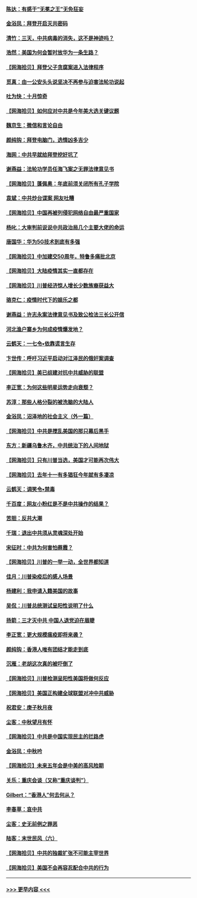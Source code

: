 #### [陈达：有感于“无冕之王”无免狂妄](../pages/nsc993/n12485133.md?t=10190902) 
#### [金浴凤：拜登开启灭共密码](../pages/nsc993/n12485125.md?t=10190902) 
#### [清竹：三天，中共病毒的消失，这不是神迹吗？](../pages/nsc993/n12485027.md?t=10190902) 
#### [浩然：美国为何会暂时放华为一条生路？](../pages/nsc993/n12484997.md?t=10190902) 
#### [【网海拾贝】拜登父子贪腐案进入法律程序](../pages/nsc993/n12484957.md?t=10190902) 
#### [觅真：由一公安头头说坚决不再参与迫害法轮功说起](../pages/nsc993/n12484212.md?t=10190902) 
#### [吐为快：十月惊奇](../pages/nsc993/n12484172.md?t=10190902) 
#### [【网海拾贝】如何应对中共是今年美大选关键议题](../pages/nsc993/n12483755.md?t=10190902) 
#### [魏京生：微信和言论自由](../pages/nsc993/n12483372.md?t=10190902) 
#### [颜纯钩：拜登电脑门，选情凶多吉少](../pages/nsc993/n12482666.md?t=10190902) 
#### [海网：中共早就给拜登挖好坑了](../pages/nsc993/n12482660.md?t=10190902) 
#### [谢燕益：法轮功学员任海飞案之无罪法律意见书](../pages/nsc993/n12482512.md?t=10190902) 
#### [【网海拾贝】蓬佩奥：年底前须关闭所有孔子学院](../pages/nsc993/n12482443.md?t=10190902) 
#### [袁斌：中共炒台谍案 网友吐糟](../pages/nsc993/n12481564.md?t=10190902) 
#### [【网海拾贝】中国再被列侵犯网络自由最严重国家](../pages/nsc993/n12479643.md?t=10190902) 
#### [杨叱：大审判前说说中共政治局几个主要大佬的命运](../pages/nsc993/n12477527.md?t=10190902) 
#### [唐国华：华为5G技术到底有多强](../pages/nsc993/n12477483.md?t=10190902) 
#### [【网海拾贝】中加建交50周年，特鲁多痛批北京](../pages/nsc993/n12476892.md?t=10190902) 
#### [【网海拾贝】大陆疫情其实一直都存在](../pages/nsc993/n12473948.md?t=10190902) 
#### [【网海拾贝】川普经济惊人增长少数族裔获益大](../pages/nsc993/n12471565.md?t=10190902) 
#### [骆克仁：疫情时代下的娱乐之都](../pages/nsc993/n12471312.md?t=10190902) 
#### [谢燕益：许志永案法律意见书及致公检法三长公开信](../pages/nsc993/n12470870.md?t=10190902) 
#### [河北渔户寨乡为何成疫情爆发地？](../pages/nsc993/n12464936.md?t=10190902) 
#### [云鹤天：一七令▪依靠谎言生存](../pages/nsc993/n12470034.md?t=10190902) 
#### [卞世传：呼吁习近平启动对江泽民的俄奸案调查](../pages/nsc993/n12469722.md?t=10190902) 
#### [【网海拾贝】美已组建对抗中共威胁的联盟](../pages/nsc993/n12469018.md?t=10190902) 
#### [李正宽：为何这些明星运势走向衰颓？](../pages/nsc993/n12468730.md?t=10190902) 
#### [苏淳：那些人格分裂的被洗脑的大陆人](../pages/nsc993/n12467858.md?t=10190902) 
#### [金浴凤：沼泽地的社会主义（外一篇）](../pages/nsc993/n12467792.md?t=10190902) 
#### [【网海拾贝】中共是搅乱美国的那只幕后黑手](../pages/nsc993/n12467700.md?t=10190902) 
#### [东方：新疆乌鲁木齐，中共统治下的人间地狱](../pages/nsc993/n12466075.md?t=10190902) 
#### [【网海拾贝】只有川普当选，美国才可能再次伟大](../pages/nsc993/n12466013.md?t=10190902) 
#### [【网海拾贝】去年十一有多猖狂今年就有多凄凉](../pages/nsc993/n12463649.md?t=10190902) 
#### [云鹤天：调笑令▪禁毒](../pages/nsc993/n12462975.md?t=10190902) 
#### [千百度：网友小粉红是不是中共操作的结果？](../pages/nsc993/n12461025.md?t=10190902) 
#### [苦胆：反共大潮](../pages/nsc993/n12459469.md?t=10190902) 
#### [千瑞：退出中共须从灵魂深处开始](../pages/nsc993/n12459437.md?t=10190902) 
#### [宋征时：中共为何害怕蔡霞？](../pages/nsc993/n12459097.md?t=10190902) 
#### [【网海拾贝】川普的一举一动，全世界都知道](../pages/nsc993/n12458825.md?t=10190902) 
#### [佳月：川普染疫后的感人场景](../pages/nsc993/n12456994.md?t=10190902) 
#### [杨建利：我申请入籍美国的故事](../pages/nsc993/n12455635.md?t=10190902) 
#### [吴侃：川普总统测试呈阳性说明了什么](../pages/nsc993/n12451869.md?t=10190902) 
#### [扬箭：三才灭中共 中国人退党迫在眉睫](../pages/nsc993/n12451842.md?t=10190902) 
#### [李正宽：更大规模瘟疫即将来袭？](../pages/nsc993/n12451455.md?t=10190902) 
#### [颜纯钩：香港人唯有团结才能走到底](../pages/nsc993/n12450870.md?t=10190902) 
#### [沉雁：老胡这次真的被吓倒了](../pages/nsc993/n12449796.md?t=10190902) 
#### [【网海拾贝】川普检测呈阳性美国将做何反应](../pages/nsc993/n12449042.md?t=10190902) 
#### [【网海拾贝】美国正构建全球联盟对冲中共威胁](../pages/nsc993/n12446580.md?t=10190902) 
#### [祝君安：庚子秋月夜](../pages/nsc993/n12445870.md?t=10190902) 
#### [尘客：中秋望月有怀](../pages/nsc993/n12444632.md?t=10190902) 
#### [【网海拾贝】中共是中国实现民主的拦路虎](../pages/nsc993/n12443573.md?t=10190902) 
#### [金浴凤：中秋吟](../pages/nsc993/n12441773.md?t=10190902) 
#### [【网海拾贝】未来五年会是中美的高风险期](../pages/nsc993/n12440760.md?t=10190902) 
#### [关乐：重庆会谈（又称“重庆谈判”）](../pages/nsc993/n12437525.md?t=10190902) 
#### [Gilbert：“香港人”何去何从？](../pages/nsc993/n12435894.md?t=10190902) 
#### [李春草：哀中共](../pages/nsc993/n12435874.md?t=10190902) 
#### [尘客：史无前例之罪恶](../pages/nsc993/n12435762.md?t=10190902) 
#### [陆客：末世民风（六）](../pages/nsc993/n12435354.md?t=10190902) 
#### [【网海拾贝】中共的独裁扩张不可能主宰世界](../pages/nsc993/n12435151.md?t=10190902) 
#### [【网海拾贝】美国不会再容忍配合中共的行为](../pages/nsc993/n12433808.md?t=10190902) 

----
#### [ >>> 更早内容 <<< ](../indexes/nsc993-earlier.md)
